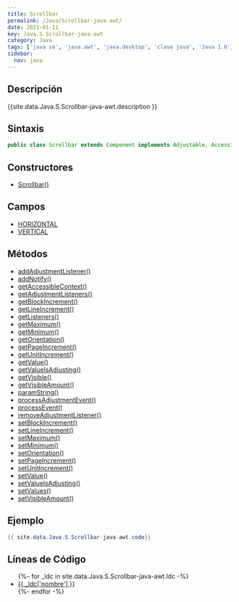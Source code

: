 ```yaml
---
title: Scrollbar
permalink: /Java/Scrollbar-java-awt/
date: 2021-01-11
key: Java.S.Scrollbar-java-awt
category: Java
tags: ['java se', 'java.awt', 'java.desktop', 'clase java', 'Java 1.0']
sidebar: 
  nav: java
---
```


## Descripción
{{site.data.Java.S.Scrollbar-java-awt.description }}

## Sintaxis
~~~java
public class Scrollbar extends Component implements Adjustable, Accessible
~~~

## Constructores
* [Scrollbar()](/Java/Scrollbar-java-awt/Scrollbar/)

## Campos
* [HORIZONTAL](/Java/Scrollbar-java-awt/HORIZONTAL)
* [VERTICAL](/Java/Scrollbar-java-awt/VERTICAL)

## Métodos
* [addAdjustmentListener()](/Java/Scrollbar-java-awt/addAdjustmentListener)
* [addNotify()](/Java/Scrollbar-java-awt/addNotify)
* [getAccessibleContext()](/Java/Scrollbar-java-awt/getAccessibleContext)
* [getAdjustmentListeners()](/Java/Scrollbar-java-awt/getAdjustmentListeners)
* [getBlockIncrement()](/Java/Scrollbar-java-awt/getBlockIncrement)
* [getLineIncrement()](/Java/Scrollbar-java-awt/getLineIncrement)
* [getListeners()](/Java/Scrollbar-java-awt/getListeners)
* [getMaximum()](/Java/Scrollbar-java-awt/getMaximum)
* [getMinimum()](/Java/Scrollbar-java-awt/getMinimum)
* [getOrientation()](/Java/Scrollbar-java-awt/getOrientation)
* [getPageIncrement()](/Java/Scrollbar-java-awt/getPageIncrement)
* [getUnitIncrement()](/Java/Scrollbar-java-awt/getUnitIncrement)
* [getValue()](/Java/Scrollbar-java-awt/getValue)
* [getValueIsAdjusting()](/Java/Scrollbar-java-awt/getValueIsAdjusting)
* [getVisible()](/Java/Scrollbar-java-awt/getVisible)
* [getVisibleAmount()](/Java/Scrollbar-java-awt/getVisibleAmount)
* [paramString()](/Java/Scrollbar-java-awt/paramString)
* [processAdjustmentEvent()](/Java/Scrollbar-java-awt/processAdjustmentEvent)
* [processEvent()](/Java/Scrollbar-java-awt/processEvent)
* [removeAdjustmentListener()](/Java/Scrollbar-java-awt/removeAdjustmentListener)
* [setBlockIncrement()](/Java/Scrollbar-java-awt/setBlockIncrement)
* [setLineIncrement()](/Java/Scrollbar-java-awt/setLineIncrement)
* [setMaximum()](/Java/Scrollbar-java-awt/setMaximum)
* [setMinimum()](/Java/Scrollbar-java-awt/setMinimum)
* [setOrientation()](/Java/Scrollbar-java-awt/setOrientation)
* [setPageIncrement()](/Java/Scrollbar-java-awt/setPageIncrement)
* [setUnitIncrement()](/Java/Scrollbar-java-awt/setUnitIncrement)
* [setValue()](/Java/Scrollbar-java-awt/setValue)
* [setValueIsAdjusting()](/Java/Scrollbar-java-awt/setValueIsAdjusting)
* [setValues()](/Java/Scrollbar-java-awt/setValues)
* [setVisibleAmount()](/Java/Scrollbar-java-awt/setVisibleAmount)

## Ejemplo
~~~java
{{ site.data.Java.S.Scrollbar-java-awt.code}}
~~~

## Líneas de Código
<ul>
{%- for _ldc in site.data.Java.S.Scrollbar-java-awt.ldc -%}
   <li>
       <a href="{{_ldc['url'] }}">{{ _ldc['nombre'] }}</a>
   </li>
{%- endfor -%}
</ul>
